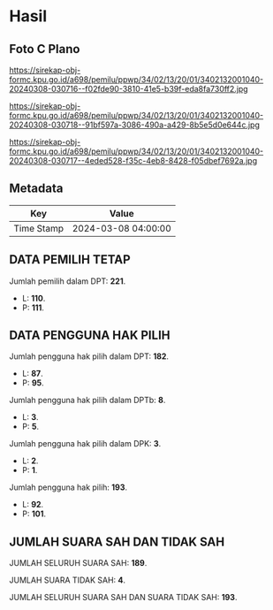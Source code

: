 # Hasil

## Foto C Plano

https://sirekap-obj-formc.kpu.go.id/a698/pemilu/ppwp/34/02/13/20/01/3402132001040-20240308-030716--f02fde90-3810-41e5-b39f-eda8fa730ff2.jpg

https://sirekap-obj-formc.kpu.go.id/a698/pemilu/ppwp/34/02/13/20/01/3402132001040-20240308-030718--91bf597a-3086-490a-a429-8b5e5d0e644c.jpg

https://sirekap-obj-formc.kpu.go.id/a698/pemilu/ppwp/34/02/13/20/01/3402132001040-20240308-030717--4eded528-f35c-4eb8-8428-f05dbef7692a.jpg


## Metadata

| Key        | Value               |
| ---------- | ------------------- |
| Time Stamp | 2024-03-08 04:00:00 |


## DATA PEMILIH TETAP

Jumlah pemilih dalam DPT: **221**.
 * L: **110**.
 * P: **111**.

## DATA PENGGUNA HAK PILIH

Jumlah pengguna hak pilih dalam DPT: **182**.
 * L: **87**.
 * P: **95**.

Jumlah pengguna hak pilih dalam DPTb: **8**.
 * L: **3**.
 * P: **5**.

Jumlah pengguna hak pilih dalam DPK: **3**.
 * L: **2**.
 * P: **1**.

Jumlah pengguna hak pilih: **193**.
 * L: **92**.
 * P: **101**.

## JUMLAH SUARA SAH DAN TIDAK SAH

JUMLAH SELURUH SUARA SAH: **189**.

JUMLAH SUARA TIDAK SAH: **4**.

JUMLAH SELURUH SUARA SAH DAN SUARA TIDAK SAH: **193**.


